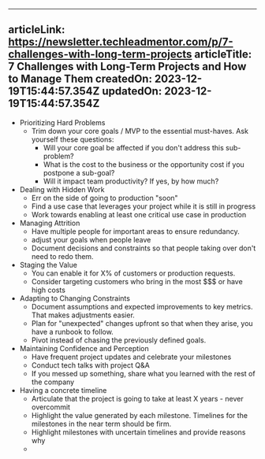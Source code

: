 -----------------------
articleLink: https://newsletter.techleadmentor.com/p/7-challenges-with-long-term-projects
articleTitle: 7 Challenges with Long-Term Projects and How to Manage Them
createdOn: 2023-12-19T15:44:57.354Z
updatedOn: 2023-12-19T15:44:57.354Z
-----------------------

- Prioritizing Hard Problems
  - Trim down your core goals / MVP to the essential must-haves. Ask yourself these questions:
    - Will your core goal be affected if you don't address this sub-problem?
    - What is the cost to the business or the opportunity cost if you postpone a sub-goal?
    - Will it impact team productivity? If yes, by how much?
- Dealing with Hidden Work
  - Err on the side of going to production "soon"
  - Find a use case that leverages your project while it is still in progress
  - Work towards enabling at least one critical use case in production
- Managing Attrition
  - Have multiple people for important areas to ensure redundancy.
  - adjust your goals when people leave
  - Document decisions and constraints so that people taking over don't need to redo them.
- Staging the Value
  - You can enable it for X% of customers or production requests.
  - Consider targeting customers who bring in the most $$$ or have high costs
- Adapting to Changing Constraints
  - Document assumptions and expected improvements to key metrics. That makes adjustments easier.
  - Plan for "unexpected" changes upfront so that when they arise, you have a runbook to follow.
  - Pivot instead of chasing the previously defined goals.
- Maintaining Confidence and Perception
  - Have frequent project updates and celebrate your milestones
  - Conduct tech talks with project Q&A
  - If you messed up something, share what you learned with the rest of the company
- Having a concrete timeline
  - Articulate that the project is going to take at least X years - never overcommit
  - Highlight the value generated by each milestone. Timelines for the milestones in the near term should be firm.
  - Highlight milestones with uncertain timelines and provide reasons why
  - 

